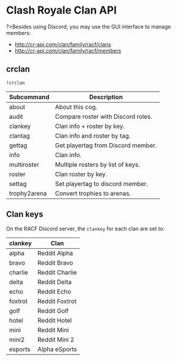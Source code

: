 # Clash Royale Clan API

?>Besides using Discord, you may use the GUI interface to manage members:
- http://cr-api.com/clan/family/racf/clans
- http://cr-api.com/clan/family/racf/members

## crclan

`!crclan`

Subcommand | Description
--- | ---
about        | About this cog.
audit        | Compare roster with Discord roles.
clankey      | Clan info + roster by key.
clantag      | Clan info and roster by tag.
gettag       | Get playertag from Discord member.
info         | Clan info.
multiroster  | Multiple rosters by list of keys.
roster       | Clan roster by key.
settag       | Set playertag to discord member.
trophy2arena | Convert trophies to arenas.

## Clan keys

On the RACF Discord server, the `clankey` for each clan are set to:

clankey | Clan
--- | ---
alpha | Reddit Alpha
bravo | Reddit Bravo
charlie | Reddit Charlie
delta | Reddit Delta
echo | Reddit Echo
foxtrot | Reddit Foxtrot
golf | Reddit Golf
hotel | Reddit Hotel
mini | Reddit Mini
mini2 | Reddit Mini 2
esports | Alpha eSports
